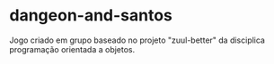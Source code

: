 # dangeon-and-santos
 Jogo criado em grupo baseado no projeto "zuul-better" da disciplica programação orientada a objetos.
